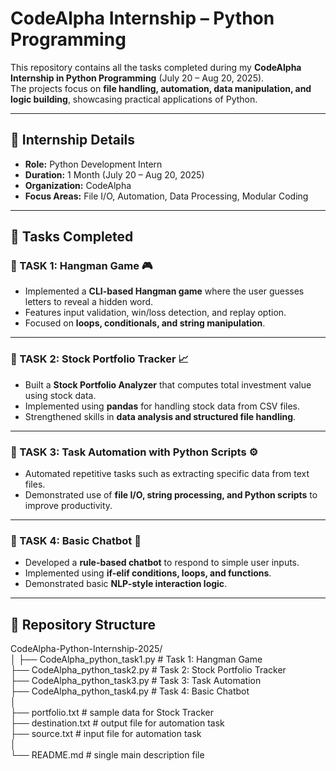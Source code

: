 # CodeAlpha Internship – Python Programming

This repository contains all the tasks completed during my **CodeAlpha Internship in Python Programming** (July 20 – Aug 20, 2025).  
The projects focus on **file handling, automation, data manipulation, and logic building**, showcasing practical applications of Python.  

---

## 📌 Internship Details
- **Role:** Python Development Intern  
- **Duration:** 1 Month (July 20 – Aug 20, 2025)  
- **Organization:** CodeAlpha  
- **Focus Areas:** File I/O, Automation, Data Processing, Modular Coding  

---

## 📝 Tasks Completed

### 🔹 TASK 1: Hangman Game 🎮
- Implemented a **CLI-based Hangman game** where the user guesses letters to reveal a hidden word.  
- Features input validation, win/loss detection, and replay option.  
- Focused on **loops, conditionals, and string manipulation**.  

---

### 🔹 TASK 2: Stock Portfolio Tracker 📈
- Built a **Stock Portfolio Analyzer** that computes total investment value using stock data.  
- Implemented using **pandas** for handling stock data from CSV files.  
- Strengthened skills in **data analysis and structured file handling**.  

---

### 🔹 TASK 3: Task Automation with Python Scripts ⚙️
- Automated repetitive tasks such as extracting specific data from text files.  
- Demonstrated use of **file I/O, string processing, and Python scripts** to improve productivity.  

---

### 🔹 TASK 4: Basic Chatbot 🤖
- Developed a **rule-based chatbot** to respond to simple user inputs.  
- Implemented using **if-elif conditions, loops, and functions**.  
- Demonstrated basic **NLP-style interaction logic**.  

---

## 📂 Repository Structure
CodeAlpha-Python-Internship-2025/<br>
│
├── CodeAlpha_python_task1.py       # Task 1: Hangman Game <br>
├── CodeAlpha_python_task2.py       # Task 2: Stock Portfolio Tracker<br>
├── CodeAlpha_python_task3.py       # Task 3: Task Automation<br>
├── CodeAlpha_python_task4.py       # Task 4: Basic Chatbot<br>
│<br>
├── portfolio.txt                   # sample data for Stock Tracker<br>
├── destination.txt                 # output file for automation task<br>
├── source.txt                      # input file for automation task<br>
│<br>
└── README.md                       # single main description file<br>

